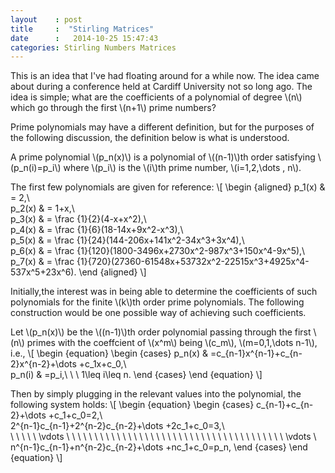 ```yaml
---
layout    : post
title     :  "Stirling Matrices"
date      :   2014-10-25 15:47:43
categories: Stirling Numbers Matrices
---
```

This is an idea that I've had floating around for a while now. The idea came about during a conference held at Cardiff University
not so long ago. The idea is simple; what are the coefficients of a polynomial of degree \\(n\\) which go through the first \\(n+1\\) prime numbers? 

Prime polynomials may have a different definition, but for the purposes of the following discussion, the definition below is what is understood.

A prime polynomial \\(p\_n(x)\\) is a polynomial of \\((n-1)\\)th order satisfying \\(p\_n(i)=p\_i\\) where \\(p\_i\\) is the \\(i\\)th prime number, \\(i=1,2,\dots , n\\).

The first few polynomials are given for reference:
\\[ 
\begin {aligned}
p\_1(x) & = 2,\\\
p\_2(x) & = 1+x,\\\
p\_3(x) & = \frac {1}{2}(4-x+x^2),\\\
p\_4(x) & = \frac {1}{6}(18-14x+9x^2-x^3),\\\
p\_5(x) & = \frac {1}{24}(144-206x+141x^2-34x^3+3x^4),\\\
p\_6(x) & = \frac {1}{120}(1800-3496x+2730x^2-987x^3+150x^4-9x^5),\\\
p\_7(x) & = \frac {1}{720}(27360-61548x+53732x^2-22515x^3+4925x^4-537x^5+23x^6).
\end {aligned}
\\]

Initially,the interest was in being able to determine the coefficients of such polynomials for the finite \\(k\\)th order prime polynomials. The following construction would be one possible way of achieving such coefficients. 

Let \\(p\_n(x)\\) be the \\((n-1)\\)th order polynomial passing through the first \\(n\\) primes with the coeffcient of \\(x^m\\) being \\(c\_m\\), \\(m=0,1,\dots n-1\\), i.e.,
\\[
\begin {equation}
\begin {cases}
p\_n(x) & =c\_{n-1}x^{n-1}+c\_{n-2}x^{n-2}+\dots +c\_1x+c_0,\\\
p\_n(i) & =p\_i,\ \ \ 1\leq i\leq n.
\end {cases}
\end {equation}
\\]

Then by simply plugging in the relevant values into the polynomial, the following system holds:
\\[
\begin {equation}
\begin {cases}
c\_{n-1}+c\_{n-2}+\dots +c\_1+c\_0=2,\\\
2^{n-1}c\_{n-1}+2^{n-2}c\_{n-2}+\dots +2c\_1+c\_0=3,\\\
\ \ \ \ \ \vdots \ \ \ \ \ \ \ \ \ \ \ \ \ \ \ \ \ \ \ \ \ \ \ \ \ \ \ \ \ \ \ \ \ \ \ \ \ \ \ \vdots \\\
n^{n-1}c\_{n-1}+n^{n-2}c\_{n-2}+\dots +nc\_1+c\_0=p_n,
\end {cases}
\end {equation}
\\]
